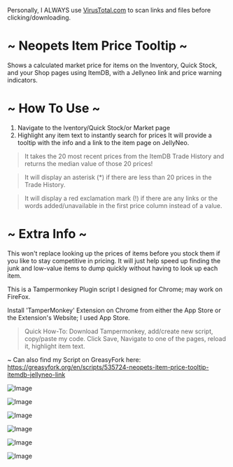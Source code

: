 Personally, I ALWAYS use [VirusTotal.com](https://www.virustotal.com/gui/home/url) to scan links and files before clicking/downloading.


# ~ Neopets Item Price Tooltip ~

Shows a calculated market price for items on the Inventory, Quick Stock, and your Shop pages using ItemDB, with a Jellyneo link and price warning indicators.


# ~ How To Use ~

1) Navigate to the Iventory/Quick Stock/or Market page
2) Highlight any item text to instantly search for prices
It will provide a tooltip with the info and a link to the item page on JellyNeo.

>It takes the 20 most recent prices from the ItemDB Trade History and returns the median value of those 20 prices!

>It will display an asterisk (*) if there are less than 20 prices in the Trade History.

>It will display a red exclamation mark (!) if there are any links or the words added/unavailable in the first price column instead of a value.

# ~ Extra Info ~

This won't replace looking up the prices of items before you stock them if you like to stay competitive in pricing. It will just help speed up finding the junk and low-value items to dump quickly without having to look up each item.

This is a Tampermonkey Plugin script I designed for Chrome; may work on FireFox.

Install 'TamperMonkey' Extension on Chrome from either the App Store or the Extension's Website; I used App Store.

>Quick How-To: Download Tampermonkey, add/create new script, copy/paste my code. Click Save, Navigate to one of the pages, reload it, highlight item text.

~ Can also find my Script on GreasyFork here: https://greasyfork.org/en/scripts/535724-neopets-item-price-tooltip-itemdb-jellyneo-link

![Image](https://github.com/user-attachments/assets/6c8dc10d-767e-4a2d-8225-1b2d2e8c1ab3)

![Image](https://github.com/user-attachments/assets/9881de8f-0de6-49c1-8d24-24b89c56cd9d)

![Image](https://github.com/user-attachments/assets/e525558a-92d7-4de0-81c0-dfc2e3efb6c1)

![Image](https://github.com/user-attachments/assets/63455cdf-1b87-4b00-b029-07afce598045)

![Image](https://github.com/user-attachments/assets/7e2c89db-a9d0-4be6-bebb-1719e068f151)

![Image](https://github.com/user-attachments/assets/ca349256-61f9-4458-8c6d-aa45a03b69bb)
